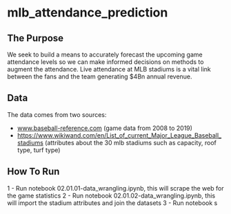 # mlb_attendance_prediction


## The Purpose
We seek to build a means to accurately forecast the upcoming game attendance levels so we can make informed decisions on methods to augment the attendance. Live attendance at MLB stadiums is a vital link between the fans and the team generating $4Bn annual revenue.


## Data
The data comes from two sources:
* www.baseball-reference.com (game data from 2008 to 2019)
* https://www.wikiwand.com/en/List_of_current_Major_League_Baseball_stadiums (attributes about the 30 mlb stadiums such as capacity, roof type, turf type)


## How To Run

1 - Run notebook 02.01.01-data_wrangling.ipynb, this will scrape the web for the game statistics
2 - Run notebook 02.01.02-data_wrangling.ipynb, this will import the stadium attributes and join the datasets
3 - Run notebook s
